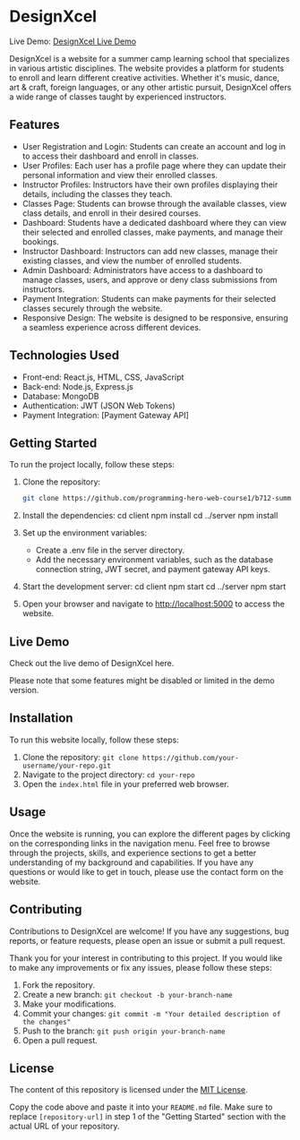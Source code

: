# DesignXcel

Live Demo: [DesignXcel Live Demo](https://designxcel.com)

DesignXcel is a website for a summer camp learning school that specializes in various artistic disciplines. The website provides a platform for students to enroll and learn different creative activities. Whether it's music, dance, art & craft, foreign languages, or any other artistic pursuit, DesignXcel offers a wide range of classes taught by experienced instructors.

## Features

- User Registration and Login: Students can create an account and log in to access their dashboard and enroll in classes.
- User Profiles: Each user has a profile page where they can update their personal information and view their enrolled classes.
- Instructor Profiles: Instructors have their own profiles displaying their details, including the classes they teach.
- Classes Page: Students can browse through the available classes, view class details, and enroll in their desired courses.
- Dashboard: Students have a dedicated dashboard where they can view their selected and enrolled classes, make payments, and manage their bookings.
- Instructor Dashboard: Instructors can add new classes, manage their existing classes, and view the number of enrolled students.
- Admin Dashboard: Administrators have access to a dashboard to manage classes, users, and approve or deny class submissions from instructors.
- Payment Integration: Students can make payments for their selected classes securely through the website.
- Responsive Design: The website is designed to be responsive, ensuring a seamless experience across different devices.

## Technologies Used

- Front-end: React.js, HTML, CSS, JavaScript
- Back-end: Node.js, Express.js
- Database: MongoDB
- Authentication: JWT (JSON Web Tokens)
- Payment Integration: [Payment Gateway API]

## Getting Started

To run the project locally, follow these steps:

1. Clone the repository:

   ```bash
   git clone https://github.com/programming-hero-web-course1/b712-summer-camp-client-side-syedmirhabib.git

2. Install the dependencies:
    cd client
    npm install
    cd ../server
    npm install

3. Set up the environment variables:

   - Create a .env file in the server directory.
   - Add the necessary environment variables, such as the database connection string, JWT secret, and payment gateway API keys.

4. Start the development server:
    cd client
    npm start
    cd ../server
    npm start

5. Open your browser and navigate to <http://localhost:5000> to access the website.

## Live Demo

Check out the live demo of DesignXcel here.

Please note that some features might be disabled or limited in the demo version.

## Installation

To run this website locally, follow these steps:

1. Clone the repository: `git clone https://github.com/your-username/your-repo.git`
2. Navigate to the project directory: `cd your-repo`
3. Open the `index.html` file in your preferred web browser.

## Usage

Once the website is running, you can explore the different pages by clicking on the corresponding links in the navigation menu. Feel free to browse through the projects, skills, and experience sections to get a better understanding of my background and capabilities. If you have any questions or would like to get in touch, please use the contact form on the website.

## Contributing

Contributions to DesignXcel are welcome! If you have any suggestions, bug reports, or feature requests, please open an issue or submit a pull request.

Thank you for your interest in contributing to this project. If you would like to make any improvements or fix any issues, please follow these steps:

1. Fork the repository.
2. Create a new branch: `git checkout -b your-branch-name`
3. Make your modifications.
4. Commit your changes: `git commit -m "Your detailed description of the changes"`
5. Push to the branch: `git push origin your-branch-name`
6. Open a pull request.

## License

The content of this repository is licensed under the [MIT License](LICENSE).

Copy the code above and paste it into your `README.md` file. Make sure to replace `[repository-url]` in step 1 of the "Getting Started" section with the actual URL of your repository.
